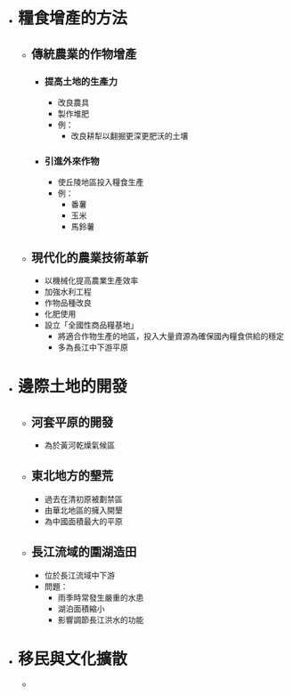 - # 糧食增產的方法
	- ## 傳統農業的作物增產
		- ### 提高土地的生產力
			- 改良農具
			- 製作堆肥
			- 例：
				- 改良耕犁以翻掘更深更肥沃的土壤
		- ### 引進外來作物
			- 使丘陵地區投入糧食生產
			- 例：
				- 番薯
				- 玉米
				- 馬鈴薯
	- ## 現代化的農業技術革新
		- 以機械化提高農業生產效率
		- 加強水利工程
		- 作物品種改良
		- 化肥使用
		- 設立「全國性商品糧基地」
			- 將適合作物生產的地區，投入大量資源為確保國內糧食供給的穩定
			- 多為長江中下游平原
- # 邊際土地的開發
	- ## 河套平原的開發
		- 為於黃河乾燥氣候區
	- ## 東北地方的墾荒
		- 過去在清初原被劃禁區
		- 由華北地區的擁入開墾
		- 為中國面積最大的平原
	- ## 長江流域的圍湖造田
		- 位於長江流域中下游
		- 問題：
			- 雨季時常發生嚴重的水患
			- 湖泊面積縮小
			- 影響調節長江洪水的功能
- # 移民與文化擴散
	-